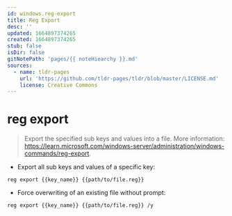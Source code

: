 ```yaml
---
id: windows.reg-export
title: Reg Export
desc: ''
updated: 1664897374265
created: 1664897374265
stub: false
isDir: false
gitNotePath: 'pages/{{ noteHiearchy }}.md'
sources:
  - name: tldr-pages
    url: 'https://github.com/tldr-pages/tldr/blob/master/LICENSE.md'
    license: Creative Commons
---
```

# reg export

> Export the specified sub keys and values into a file.
> More information: <https://learn.microsoft.com/windows-server/administration/windows-commands/reg-export>.

- Export all sub keys and values of a specific key:

`reg export {{key_name}} {{path/to/file.reg}}`

- Force overwriting of an existing file without prompt:

`reg export {{key_name}} {{path/to/file.reg}} /y`

